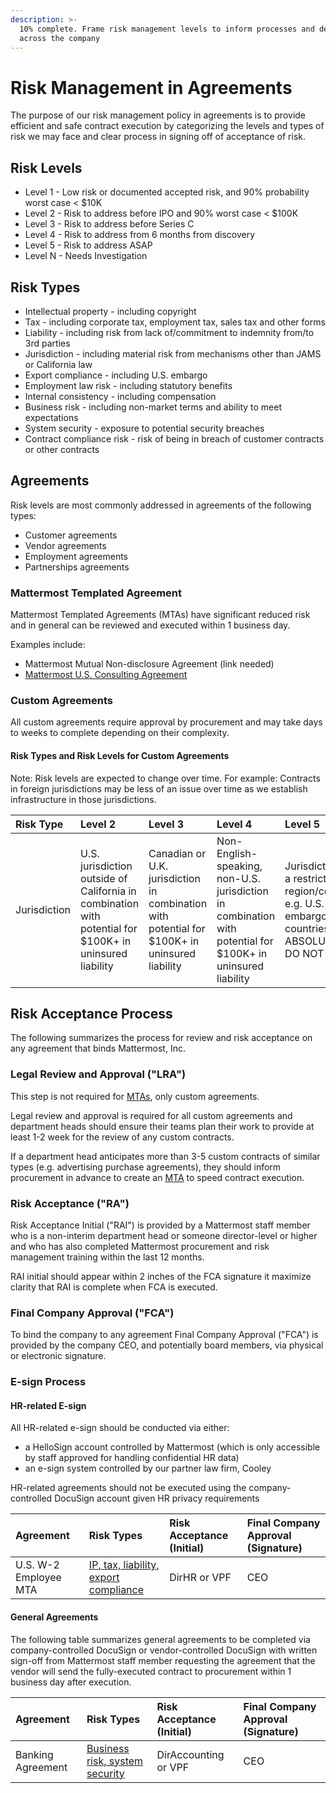```yaml
---
description: >-
  10% complete. Frame risk management levels to inform processes and decisions
  across the company
---
```


# Risk Management in Agreements

The purpose of our risk management policy in agreements is to provide efficient and safe contract execution by categorizing the levels and types of risk we may face and clear process in signing off of acceptance of risk. 

## **Risk Levels**

* Level 1 - Low risk or documented accepted risk, and 90% probability worst case &lt; $10K 
* Level 2 - Risk to address before IPO and 90% worst case &lt; $100K 
* Level 3 - Risk to address before Series C
* Level 4 - Risk to address from 6 months from discovery 
* Level 5 - Risk to address ASAP 
* Level N - Needs Investigation 

## **Risk Types**  

* Intellectual property - including copyright 
* Tax - including corporate tax, employment tax, sales tax and other forms 
* Liability - including risk from lack of/commitment to indemnity from/to 3rd parties
* Jurisdiction - including material risk from mechanisms other than JAMS or California law
* Export compliance - including U.S. embargo
* Employment law risk - including statutory benefits 
* Internal consistency - including compensation 
* Business risk - including non-market terms and ability to meet expectations 
* System security - exposure to potential security breaches 
* Contract compliance risk - risk of being in breach of customer contracts or other contracts

## **Agreements**

Risk levels are most commonly addressed in agreements of the following types: 

* Customer agreements
* Vendor agreements
* Employment agreements
* Partnerships agreements

### Mattermost Templated Agreement 

Mattermost Templated Agreements \(MTAs\) have significant reduced risk and in general can be reviewed and executed within 1 business day. 

Examples include: 

* Mattermost Mutual Non-disclosure Agreement \(link needed\)
* [Mattermost U.S. Consulting Agreement  ](https://handbook.mattermost.com/operations/finance/risk-management/mattermost-templated-agreements#mattermost-u-s-consulting-agreements)

### Custom Agreements

All custom agreements require approval by procurement and may take days to weeks to complete depending on their complexity. 

#### Risk Types and Risk Levels for Custom Agreements 

Note: Risk levels are expected to change over time. For example: Contracts in foreign jurisdictions may be less of an issue over time as we establish infrastructure in those jurisdictions. 

| Risk Type | Level 2 | Level 3 | Level 4 | Level 5 |
| :--- | :--- | :--- | :--- | :--- |
| Jurisdiction | U.S. jurisdiction outside of California in combination with potential for $100K+ in uninsured liability | Canadian or U.K. jurisdiction in combination with potential for $100K+ in uninsured liability    | Non-English-speaking, non-U.S. jurisdiction in combination with potential for $100K+ in uninsured liability  | Jurisdiction in a restricted list region/country, e.g. U.S. embargoed countries. ABSOLUTELY DO NOT SIGN |

## Risk Acceptance Process 

The following summarizes the process for review and risk acceptance on any agreement that binds Mattermost, Inc. 

### Legal Review and Approval \("LRA"\) 

This step is not required for [MTAs](./#mattermost-templated-agreement), only custom agreements.  
  
Legal review and approval is required for all custom agreements and department heads should ensure their teams plan their work to provide at least 1-2 week for the review of any custom contracts. 

If a department head anticipates more than 3-5 custom contracts of similar types \(e.g. advertising purchase agreements\), they should inform procurement in advance to create an [MTA](./#mattermost-templated-agreement) to speed contract execution. 

### Risk Acceptance \("RA"\) 

Risk Acceptance Initial \("RAI"\) is provided by a Mattermost staff member who is a non-interim department head or someone director-level or higher and who has also completed Mattermost procurement and risk management training within the last 12 months. 

RAI initial should appear within 2 inches of the FCA signature it maximize clarity that RAI is complete when FCA is executed. 

### Final Company Approval \("FCA"\) 

To bind the company to any agreement Final Company Approval \("FCA"\) is provided by the company CEO, and potentially board members, via physical or electronic signature.

### E-sign Process 

#### HR-related E-sign

All HR-related e-sign should be conducted via either: 

* a HelloSign account controlled by Mattermost \(which is only accessible by staff approved for handling confidential HR data\) 
* an e-sign system controlled by our partner law firm, Cooley

HR-related agreements should not be executed using the company-controlled DocuSign account given HR privacy requirements 

| Agreement | Risk Types | Risk Acceptance \(Initial\) | Final Company Approval \(Signature\) |
| :--- | :--- | :--- | :--- |
| U.S. W-2 Employee MTA | [IP, tax, liability, export compliance](./#risk-types) | DirHR or VPF | CEO |

#### General Agreements 

The following table summarizes general agreements to be completed via company-controlled DocuSign or vendor-controlled DocuSign with written sign-off from Mattermost staff member requesting the agreement that the vendor will send the fully-executed contract to procurement within 1 business day after execution. 

| Agreement  | Risk Types | Risk Acceptance \(Initial\) | Final Company Approval \(Signature\) |
| :--- | :--- | :--- | :--- |
| Banking Agreement  | [Business risk, system security ](./#risk-types) | DirAccounting or VPF | CEO |

